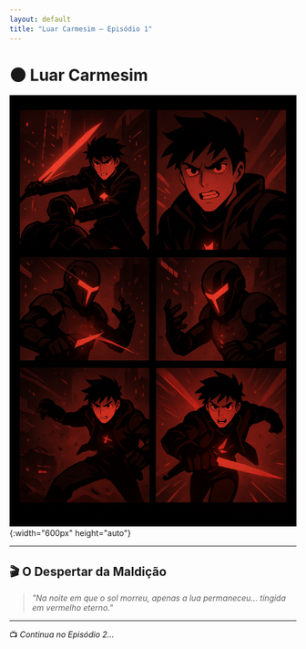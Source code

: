 ```yaml
---
layout: default
title: "Luar Carmesim – Episódio 1"
---
```


# 🌑 Luar Carmesim  

![Kairon](assets/images/kairon.jpg){:width="600px" height="auto"}  

---

## 🎬 O Despertar da Maldição  

> *"Na noite em que o sol morreu, apenas a lua permaneceu... tingida em vermelho eterno."*  

---

📺 *Continua no Episódio 2...*  
